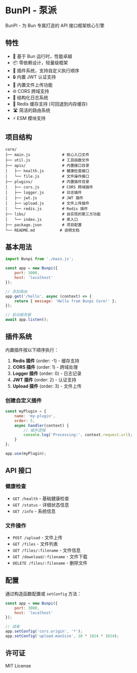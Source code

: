# BunPI - 泵派

BunPI - 为 Bun 专属打造的 API 接口框架核心引擎

## 特性

-   🚀 基于 Bun 运行时，性能卓越
-   📦 零依赖设计，轻量级框架
-   🔌 插件系统，支持自定义执行顺序
-   🔒 内置 JWT 认证支持
-   📁 内置文件上传功能
-   🌐 CORS 跨域支持
-   📝 结构化日志系统
-   💾 Redis 缓存支持 (可回退到内存缓存)
-   🛣️ 简洁的路由系统
-   ⚡ ESM 模块支持

## 项目结构

```
core/
├── main.js              # 核心入口文件
├── util.js              # 工具函数文件
├── apis/                # 内置接口目录
│   ├── health.js        # 健康检查接口
│   └── file.js          # 文件操作接口
├── plugins/             # 内置插件目录
│   ├── cors.js          # CORS 跨域插件
│   ├── logger.js        # 日志插件
│   ├── jwt.js           # JWT 插件
│   ├── upload.js        # 文件上传插件
│   └── redis.js         # Redis 插件
├── libs/                # 自实现的第三方功能
│   └── index.js         # 库入口
├── package.json         # 项目配置
└── README.md           # 说明文档
```

## 基本用法

```javascript
import Bunpi from './main.js';

const app = new Bunpi({
    port: 3000,
    host: 'localhost'
});

// 添加路由
app.get('/hello', async (context) => {
    return { message: 'Hello from Bunpi Core!' };
});

// 启动服务器
await app.listen();
```

## 插件系统

内置插件按以下顺序执行：

1. **Redis 插件** (order: -1) - 缓存支持
2. **CORS 插件** (order: 1) - 跨域处理
3. **Logger 插件** (order: 0) - 日志记录
4. **JWT 插件** (order: 2) - 认证支持
5. **Upload 插件** (order: 3) - 文件上传

### 创建自定义插件

```javascript
const myPlugin = {
    name: 'my-plugin',
    order: 5,
    async handler(context) {
        // 插件逻辑
        console.log('Processing:', context.request.url);
    }
};

app.use(myPlugin);
```

## API 接口

### 健康检查

-   `GET /health` - 基础健康检查
-   `GET /status` - 详细状态信息
-   `GET /info` - 系统信息

### 文件操作

-   `POST /upload` - 文件上传
-   `GET /files` - 文件列表
-   `GET /files/:filename` - 文件信息
-   `GET /download/:filename` - 文件下载
-   `DELETE /files/:filename` - 删除文件

## 配置

通过构造函数配置或 `setConfig` 方法：

```javascript
const app = new Bunpi({
    port: 3000,
    host: 'localhost'
});

// 或者
app.setConfig('cors.origin', '*');
app.setConfig('upload.maxSize', 10 * 1024 * 1024);
```

## 许可证

MIT License
